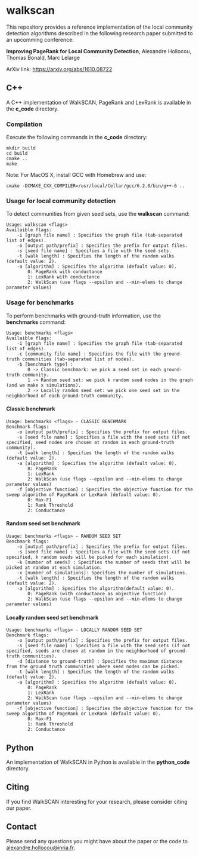 # walkscan

This repository provides a reference implementation of the local community detection algorithms
described in the following research paper submitted to an upcomming conference:

**Improving PageRank for Local Community Detection**, Alexandre Hollocou, Thomas Bonald, Marc Lelarge

ArXiv link: https://arxiv.org/abs/1610.08722

## C++

A C++ implementation of WalkSCAN, PageRank and LexRank is available in the **c_code** directory.

### Compilation

Execute the following commands in the **c_code** directory:

    mkdir build
    cd build
    cmake ..
    make

Note: For MacOS X, install GCC with Homebrew and use:

    cmake -DCMAKE_CXX_COMPILER=/usr/local/Cellar/gcc/6.2.0/bin/g++-6 ..

### Usage for local community detection

To detect communities from given seed sets, use the **walkscan** command:

    Usage: walkscan <flags>
    Availaible flags:
        -i [graph file name] : Specifies the graph file (tab-separated list of edges).
        -o [output path/prefix] : Specifies the prefix for output files.
        -s [seed file name] : Specifies a file with the seed sets.
        -t [walk length] : Specifies the length of the random walks (default value: 2).
        -a [algorithm] : Specifies the algorithm (default value: 0).
            0: PageRank with conductance
            1: LexRank with conductance
            2: WalkScan (use flags --epsilon and --min-elems to change parameter values)

### Usage for benchmarks

To perform benchmarks with ground-truth information, use the **benchmarks** command:

    Usage: benchmarks <flags>
    Availaible flags:
        -i [graph file name] : Specifies the graph file (tab-separated list of edges).
        -c [community file name] : Specifies the file with the ground-truth communities (tab-separated list of nodes).
        -b [benchmark type] :
            0 -> Classic benchmark: we pick a seed set in each ground-truth community.
            1 -> Random seed set: we pick k random seed nodes in the graph (and we make x simulations).
            2 -> Locally random seed set: we pick one seed set in the neighborhood of each ground-truth community.

#### Classic benchmark

    Usage: benchmarks <flags> - CLASSIC BENCHMARK
    Benchmark flags:
        -o [output path/prefix] : Specifies the prefix for output files.
        -s [seed file name] : Specifies a file with the seed sets (if not specified, seed nodes are chosen at random in each ground-truth community).
        -t [walk length] : Specifies the length of the random walks (default value: 2).
        -a [algorithm] : Specifies the algorithm (default value: 0).
            0: PageRank
            1: LexRank
            2: WalkScan (use flags --epsilon and --min-elems to change parameter values)
        -f [objective function] : Specifies the objective function for the sweep algorithm of PageRank or LexRank (default value: 0).
            0: Max-F1
            1: Rank Threshold
            2: Conductance

#### Random seed set benchmark

    Usage: benchmarks <flags> - RANDOM SEED SET
    Benchmark flags:
        -o [output path/prefix] : Specifies the prefix for output files.
        -s [seed file name] : Specifies a file with the seed sets (if not specified, k random seeds will be picked for each simulation).
        -k [number of seeds] : Specifies the number of seeds that will be picked at random at each simulation.
        -x [number of simulations]: Specifies the number of simulations.
        -t [walk length] : Specifies the length of the random walks (default value: 2).
        -a [algorithm] : Specifies the algorithm(default value: 0).
            0: PageRank (with conductance as objective function)
            2: WalkScan (use flags --epsilon and --min-elems to change parameter values)

#### Locally random seed set benchmark

    Usage: benchmarks <flags> - LOCALLY RANDOM SEED SET
    Benchmark flags:
        -o [output path/prefix] : Specifies the prefix for output files.
        -s [seed file name] : Specifies a file with the seed sets (if not specified, seeds are chosen at random in the neighborhood of ground-truth communities).
        -d [distance to ground-truth] : Specifies the maximum distance from the ground truth communities where seed nodes can be picked.
        -t [walk length] : Specifies the length of the random walks (default value: 2).
        -a [algorithm] : Specifies the algorithm (default value: 0).
            0: PageRank
            1: LexRank
            2: WalkScan (use flags --epsilon and --min-elems to change parameter values)
        -f [objective function] : Specifies the objective function for the sweep algorithm of PageRank or LexRank (default value: 0).
            0: Max-F1
            1: Rank Threshold
            2: Conductance

## Python

An implementation of WalkSCAN in Python is available in the **python_code** directory.

## Citing

If you find WalkSCAN interesting for your research, please consider citing our paper.

## Contact

Please send any questions you might have about the paper or the code to <alexandre.hollocou@inria.fr>.
